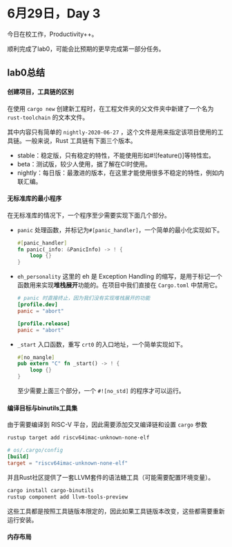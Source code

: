 # 6月29日，Day 3

今日在校工作，Productivity++。

顺利完成了lab0，可能会比预期的更早完成第一部分任务。

## lab0总结

#### 创建项目，工具链的区别

在使用 `cargo new` 创建新工程时，在工程文件夹的父文件夹中新建了一个名为 `rust-toolchain` 的文本文件。

其中内容只有简单的 `nightly-2020-06-27` ，这个文件是用来指定该项目使用的工具链。一般来说，Rust 工具链有下面三个版本。

- stable：稳定版，只有稳定的特性，不能使用形如#![feature()]等特性宏。
- beta：测试版，较少人使用，据了解在CI时使用。
- nightly：每日版：最激进的版本，在这里才能使用很多不稳定的特性，例如内联汇编。

#### 无标准库的最小程序

在无标准库的情况下，一个程序至少需要实现下面几个部分。

- `panic` 处理函数，并标记为`#[panic_handler]`，一个简单的最小化实现如下。

  ```rust
  #[panic_handler]
  fn panic(_info: &PanicInfo) -> ! {
      loop {}
  }
  ```

- `eh_personality` 这里的 eh 是 Exception Handling 的缩写，是用于标记一个函数用来实现**堆栈展开**功能的。在项目中我们直接在 `Cargo.toml` 中禁用它。

  ```toml
  # panic 时直接终止，因为我们没有实现堆栈展开的功能
  [profile.dev]
  panic = "abort"
  
  [profile.release]
  panic = "abort"
  ```

- `_start` 入口函数，重写 `crt0` 的入口地址，一个简单实现如下。

  ```rust
  #[no_mangle]
  pub extern "C" fn _start() -> ! {
      loop {}
  }
  ```

  至少需要上面三个部分，一个 `#![no_std]` 的程序才可以运行。

  

#### 编译目标与binutils工具集

由于需要编译到 RISC-V 平台，因此需要添加交叉编译链和设置 `cargo` 参数

```bash
rustup target add riscv64imac-unknown-none-elf
```

```toml
# os/.cargo/config 
[build]
target = "riscv64imac-unknown-none-elf"
```

并且Rust社区提供了一套LLVM套件的语法糖工具（可能需要配置环境变量）。

```bash
cargo install cargo-binutils
rustup component add llvm-tools-preview
```

这些工具都是按照工具链版本限定的，因此如果工具链版本改变，这些都需要重新运行安装。

#### 内存布局

